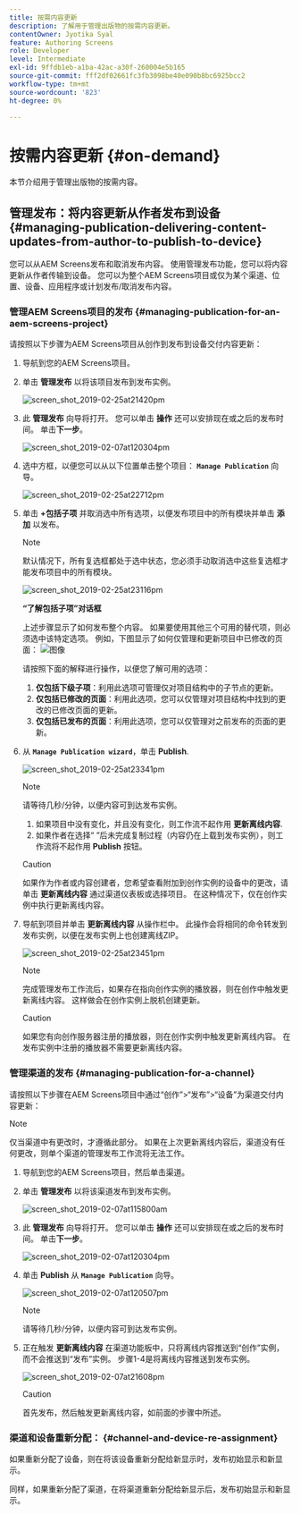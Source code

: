 ```yaml
---
title: 按需内容更新
description: 了解用于管理出版物的按需内容更新。
contentOwner: Jyotika Syal
feature: Authoring Screens
role: Developer
level: Intermediate
exl-id: 9ffdb1eb-a1ba-42ac-a30f-260004e5b165
source-git-commit: fff2df02661fc3fb3098be40e090b8bc6925bcc2
workflow-type: tm+mt
source-wordcount: '823'
ht-degree: 0%

---
```


# 按需内容更新 {#on-demand}

本节介绍用于管理出版物的按需内容。

## 管理发布：将内容更新从作者发布到设备 {#managing-publication-delivering-content-updates-from-author-to-publish-to-device}

您可以从AEM Screens发布和取消发布内容。 使用管理发布功能，您可以将内容更新从作者传输到设备。 您可以为整个AEM Screens项目或仅为某个渠道、位置、设备、应用程序或计划发布/取消发布内容。

### 管理AEM Screens项目的发布 {#managing-publication-for-an-aem-screens-project}

请按照以下步骤为AEM Screens项目从创作到发布到设备交付内容更新：

1. 导航到您的AEM Screens项目。
1. 单击 **管理发布** 以将该项目发布到发布实例。

   ![screen_shot_2019-02-25at21420pm](assets/screen_shot_2019-02-25at21420pm.png)

1. 此 **管理发布** 向导将打开。 您可以单击 **操作** 还可以安排现在或之后的发布时间。 单击&#x200B;**下一步**。

   ![screen_shot_2019-02-07at120304pm](assets/screen_shot_2019-02-07at120304pm.png)

1. 选中方框，以便您可以从以下位置单击整个项目： **`Manage Publication`** 向导。

   ![screen_shot_2019-02-25at22712pm](assets/screen_shot_2019-02-25at22712pm.png)

1. 单击 **+包括子项** 并取消选中所有选项，以便发布项目中的所有模块并单击 **添加** 以发布。

   >[!NOTE]
   >
   >默认情况下，所有复选框都处于选中状态，您必须手动取消选中这些复选框才能发布项目中的所有模块。

   ![screen_shot_2019-02-25at23116pm](assets/screen_shot_2019-02-25at23116pm.png)

   **“了解包括子项”对话框**

   上述步骤显示了如何发布整个内容。 如果要使用其他三个可用的替代项，则必须选中该特定选项。
例如，下图显示了如何仅管理和更新项目中已修改的页面：
   ![图像](assets/author-publish-manage.png)

   请按照下面的解释进行操作，以便您了解可用的选项：

   1. **仅包括下级子项**：利用此选项可管理仅对项目结构中的子节点的更新。
   1. **仅包括已修改的页面**：利用此选项，您可以仅管理对项目结构中找到的更改的已修改页面的更新。
   1. **仅包括已发布的页面**：利用此选项，您可以仅管理对之前发布的页面的更新。


1. 从 **`Manage Publication wizard`**，单击 **Publish**.

   ![screen_shot_2019-02-25at23341pm](assets/screen_shot_2019-02-25at23341pm.png)

   >[!NOTE]
   >
   >请等待几秒/分钟，以便内容可到达发布实例。
   >
   >
   >    1. 如果项目中没有变化，并且没有变化，则工作流不起作用 **更新离线内容**.
   >    1. 如果作者在选择“ ”后未完成复制过程（内容仍在上载到发布实例），则工作流将不起作用 **Publish** 按钮。

   >[!CAUTION]
   >如果作为作者或内容创建者，您希望查看附加到创作实例的设备中的更改，请单击 **更新离线内容** 通过渠道仪表板或选择项目。 在这种情况下，仅在创作实例中执行更新离线内容。

1. 导航到项目并单击 **更新离线内容** 从操作栏中。 此操作会将相同的命令转发到发布实例，以便在发布实例上也创建离线ZIP。

   ![screen_shot_2019-02-25at23451pm](assets/screen_shot_2019-02-25at23451pm.png)


   >[!NOTE]
   >
   >完成管理发布工作流后，如果存在指向创作实例的播放器，则在创作中触发更新离线内容。 这样做会在创作实例上脱机创建更新。

   >[!CAUTION]
   >
   >如果您有向创作服务器注册的播放器，则在创作实例中触发更新离线内容。 在发布实例中注册的播放器不需要更新离线内容。

### 管理渠道的发布 {#managing-publication-for-a-channel}

请按照以下步骤在AEM Screens项目中通过“创作”>“发布”>“设备”为渠道交付内容更新：

>[!NOTE]
>
>仅当渠道中有更改时，才遵循此部分。 如果在上次更新离线内容后，渠道没有任何更改，则单个渠道的管理发布工作流将无法工作。

1. 导航到您的AEM Screens项目，然后单击渠道。
1. 单击 **管理发布** 以将该渠道发布到发布实例。

   ![screen_shot_2019-02-07at115800am](assets/screen_shot_2019-02-07at115800am.png)

1. 此 **管理发布** 向导将打开。 您可以单击 **操作** 还可以安排现在或之后的发布时间。 单击&#x200B;**下一步**。

   ![screen_shot_2019-02-07at120304pm](assets/screen_shot_2019-02-07at120304pm.png)

1. 单击 **Publish** 从 **`Manage Publication`** 向导。

   ![screen_shot_2019-02-07at120507pm](assets/screen_shot_2019-02-07at120507pm.png)

   >[!NOTE]
   >
   >请等待几秒/分钟，以便内容可到达发布实例。

1. 正在触发 **更新离线内容** 在渠道功能板中，只将离线内容推送到“创作”实例，而不会推送到“发布”实例。 步骤1-4是将离线内容推送到发布实例。

   ![screen_shot_2019-02-07at21608pm](assets/screen_shot_2019-02-07at21608pm.png)

   >[!CAUTION]
   >
   >首先发布，然后触发更新离线内容，如前面的步骤中所述。

### 渠道和设备重新分配： {#channel-and-device-re-assignment}

如果重新分配了设备，则在将该设备重新分配给新显示时，发布初始显示和新显示。

同样，如果重新分配了渠道，在将渠道重新分配给新显示后，发布初始显示和新显示。
